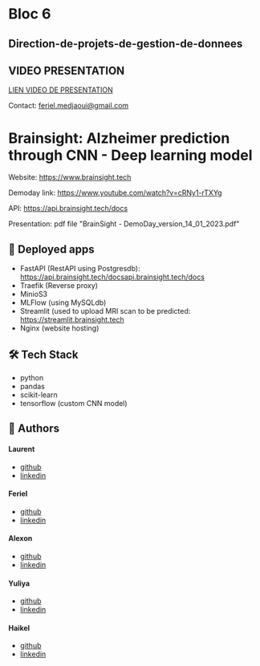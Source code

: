 # Bloc 6
## Direction-de-projets-de-gestion-de-donnees
## VIDEO PRESENTATION
[LIEN VIDEO DE PRESENTATION](https://share.vidyard.com/watch/s7936AEjz1rPLwrNnAyrqA?)

Contact:
feriel.medjaoui@gmail.com

# Brainsight: Alzheimer prediction through CNN - Deep learning model
  
Website: https://www.brainsight.tech

Demoday link: https://www.youtube.com/watch?v=cRNy1-rTXYg

API: https://api.brainsight.tech/docs

Presentation: pdf file "BrainSight - DemoDay_version_14_01_2023.pdf"


## 🧐 Deployed apps
- FastAPI (RestAPI using Postgresdb): https://api.brainsight.tech/docsapi.brainsight.tech/docs
- Traefik (Reverse proxy)
- MinioS3
- MLFlow (using MySQLdb)
- Streamlit (used to upload MRI scan to be predicted: https://streamlit.brainsight.tech
- Nginx (website hosting)
        

## 🛠️ Tech Stack
- python
- pandas
- scikit-learn
- tensorflow (custom CNN model)
    
## 🙇 Authors
#### Laurent
- [github](https://github.com/lnilluv)
- [linkedin](https://www.linkedin.com/in/laurent-vullin/) 
#### Feriel
- [github](https://github.com/lnilluv)
- [linkedin](https://www.linkedin.com) 
#### Alexon
- [github](https://github.com/lnilluv)
- [linkedin](https://www.linkedin.com/in/alexon-uthayakumar-9361221a2/) 
#### Yuliya
- [github](https://github.com/lnilluv)
- [linkedin](https://www.linkedin.com/in/yuliya-sheichenka-6568a653/) 
#### Haikel
- [github](https://github.com/lnilluv)
- [linkedin](https://www.linkedin.com/in/ha%C3%AFkel-bouzazza-140647256/) 
